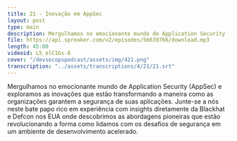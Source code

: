 ```yaml
---
title: 21 - Inovação em AppSec
layout: post
type: main
description: Mergulhamos no emocionante mundo de Application Security (AppSec) e exploramos as inovações que estão transformando a maneira como as organizações garantem a segurança de suas aplicações. Junte-se a nós neste bate papo rico em experiência com insights diretamente da Blackhat e Defcon nos EUA onde descobrimos as abordagens pioneiras que estão revolucionando a forma como lidamos com os desafios de segurança em um ambiente de desenvolvimento acelerado.
file: https://api.spreaker.com/v2/episodes/56639766/download.mp3
length: 45:00
videoid: L5_elC1Gs-8
cover: "/devsecopspodcast/assets/img/421.png"
transcription: "../assets/transcriptions/4/21/21.srt"
---
```


Mergulhamos no emocionante mundo de Application Security (AppSec) e exploramos as inovações que estão transformando a maneira como as organizações garantem a segurança de suas aplicações. Junte-se a nós neste bate papo rico em experiência com insights diretamente da Blackhat e Defcon nos EUA onde descobrimos as abordagens pioneiras que estão revolucionando a forma como lidamos com os desafios de segurança em um ambiente de desenvolvimento acelerado.